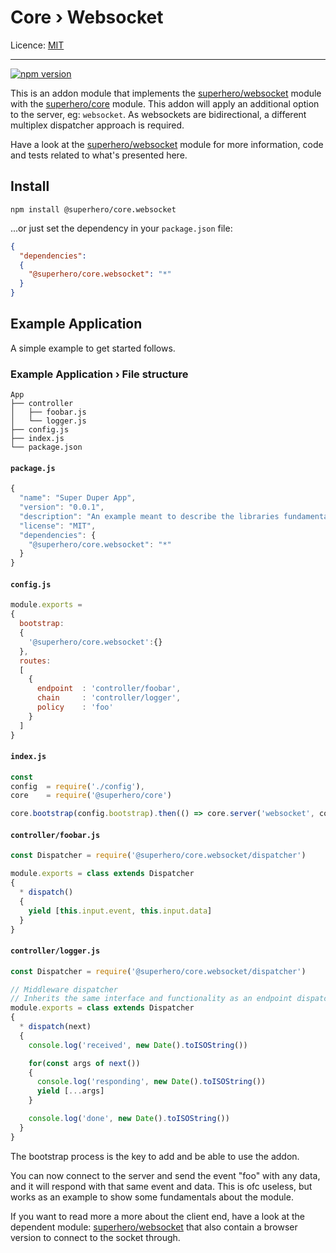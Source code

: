 # Core › Websocket

Licence: [MIT](https://opensource.org/licenses/MIT)

---

[![npm version](https://badge.fury.io/js/%40superhero%2Fcore.websocket.svg)](https://badge.fury.io/js/%40superhero%2Fcore.websocket)

This is an addon module that implements the [superhero/websocket](https://github.com/superhero/js.websocket) module with the [superhero/core](https://github.com/superhero/js.core) module. This addon will apply an additional option to the server, eg: `websocket`. As websockets are bidirectional, a different multiplex dispatcher approach is required.

Have a look at the [superhero/websocket](https://github.com/superhero/js.websocket) module for more information, code and tests related to what's presented here.

## Install

`npm install @superhero/core.websocket`

...or just set the dependency in your `package.json` file:

```json
{
  "dependencies":
  {
    "@superhero/core.websocket": "*"
  }
}
```

## Example Application

A simple example to get started follows.

### Example Application › File structure

```
App
├── controller
│   ├── foobar.js
│   └── logger.js
├── config.js
├── index.js
└── package.json
```

#### `package.js`

```js
{
  "name": "Super Duper App",
  "version": "0.0.1",
  "description": "An example meant to describe the libraries fundamentals",
  "license": "MIT",
  "dependencies": {
    "@superhero/core.websocket": "*"
  }
}

```

#### `config.js`

```js
module.exports =
{
  bootstrap:
  {
    '@superhero/core.websocket':{}
  },
  routes:
  [
    {
      endpoint  : 'controller/foobar',
      chain     : 'controller/logger',
      policy    : 'foo'
    }
  ]
}
```

#### `index.js`

```js
const
config  = require('./config'),
core    = require('@superhero/core')

core.bootstrap(config.bootstrap).then(() => core.server('websocket', config.routes).listen(80))
```

#### `controller/foobar.js`

```js
const Dispatcher = require('@superhero/core.websocket/dispatcher')

module.exports = class extends Dispatcher
{
  * dispatch()
  {
    yield [this.input.event, this.input.data]
  }
}
```

#### `controller/logger.js`

```js
const Dispatcher = require('@superhero/core.websocket/dispatcher')

// Middleware dispatcher
// Inherits the same interface and functionality as an endpoint dispatcher
module.exports = class extends Dispatcher
{
  * dispatch(next)
  {
    console.log('received', new Date().toISOString())

    for(const args of next())
    {
      console.log('responding', new Date().toISOString())
      yield [...args]
    }

    console.log('done', new Date().toISOString())
  }
}

```

The bootstrap process is the key to add and be able to use the addon.

You can now connect to the server and send the event "foo" with any data, and it will respond with that same event and data. This is ofc useless, but works as an example to show some fundamentals about the module.

If you want to read more a more about the client end, have a look at the dependent module: [superhero/websocket](https://github.com/superhero/js.websocket) that also contain a browser version to connect to the socket through.
